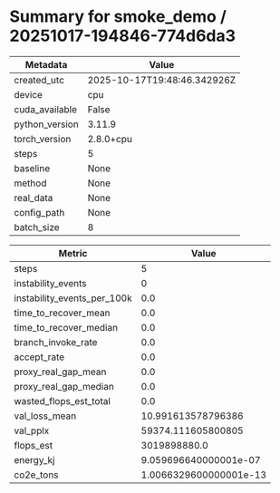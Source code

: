 # Summary for smoke_demo / 20251017-194846-774d6da3

| Metadata | Value |
|---|---|
| created_utc | 2025-10-17T19:48:46.342926Z |
| device | cpu |
| cuda_available | False |
| python_version | 3.11.9 |
| torch_version | 2.8.0+cpu |
| steps | 5 |
| baseline | None |
| method | None |
| real_data | None |
| config_path | None |
| batch_size | 8 |

| Metric | Value |
|---|---|
| steps | 5 |
| instability_events | 0 |
| instability_events_per_100k | 0.0 |
| time_to_recover_mean | 0.0 |
| time_to_recover_median | 0.0 |
| branch_invoke_rate | 0.0 |
| accept_rate | 0.0 |
| proxy_real_gap_mean | 0.0 |
| proxy_real_gap_median | 0.0 |
| wasted_flops_est_total | 0.0 |
| val_loss_mean | 10.991613578796386 |
| val_pplx | 59374.111605800805 |
| flops_est | 3019898880.0 |
| energy_kj | 9.059696640000001e-07 |
| co2e_tons | 1.0066329600000001e-13 |